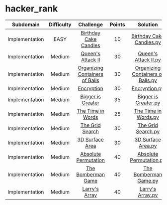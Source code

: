 # hacker_rank

| Subdomain | Difficulty | Challenge | Points | Solution |
|:---------:|:----------:|:---------:|:---------:|:--------:|
|Implementation|EASY|[Birthday Cake Candles](https://www.hackerrank.com/challenges/birthday-cake-candles/problem)|10|[Birthday Cake Candles.py](https://github.com/mmiikeke/hacker_rank/blob/main/python/Birthday%20Cake%20Candles.py)|
|Implementation|Medium|[Queen's Attack II](https://www.hackerrank.com/challenges/queens-attack-2/problem)|30|[Queen's Attack II.py](https://github.com/mmiikeke/hacker_rank/blob/main/python/Queen's%20Attack%20II.py)|
|Implementation|Medium|[Organizing Containers of Balls](https://www.hackerrank.com/challenges/organizing-containers-of-balls/problem)|30|[Organizing Containers of Balls.py](https://github.com/mmiikeke/hacker_rank/blob/main/python/Organizing%20Containers%20of%20Balls.py)|
|Implementation|Medium|[Encryption](https://www.hackerrank.com/challenges/encryption/problem)|30|[Encryption.py](https://github.com/mmiikeke/hacker_rank/blob/main/python/Encryption.py)|
|Implementation|Medium|[Bigger is Greater](https://www.hackerrank.com/challenges/bigger-is-greater/problem)|35|[Bigger is Greater.py](https://github.com/mmiikeke/hacker_rank/blob/main/python/Bigger%20is%20Greater.py)|
|Implementation|Medium|[The Time in Words](https://www.hackerrank.com/challenges/the-time-in-words/problem)|25|[The Time in Words.py](https://github.com/mmiikeke/hacker_rank/blob/main/python/The%20Time%20in%20Words.py)|
|Implementation|Medium|[The Grid Search](https://www.hackerrank.com/challenges/the-grid-search/problem)|30|[The Grid Search.py](https://github.com/mmiikeke/hacker_rank/blob/main/python/The%20Grid%20Search.py)|
|Implementation|Medium|[3D Surface Area](https://www.hackerrank.com/challenges/3d-surface-area/problem)|30|[3D Surface Area.py](https://github.com/mmiikeke/hacker_rank/blob/main/python/3D%20Surface%20Area.py)|
|Implementation|Medium|[Absolute Permutation](https://www.hackerrank.com/challenges/absolute-permutation/problem)|40|[Absolute Permutation.py](https://github.com/mmiikeke/hacker_rank/blob/main/python/Absolute%20Permutation.py)|
|Implementation|Medium|[The Bomberman Game](https://www.hackerrank.com/challenges/bomber-man/problem)|40|[The Bomberman Game.py](https://github.com/mmiikeke/hacker_rank/blob/main/python/The%20Bomberman%20Game.py)|
|Implementation|Medium|[Larry's Array](https://www.hackerrank.com/challenges/larrys-array/problem)|40|[Larry's Array.py](https://github.com/mmiikeke/hacker_rank/blob/main/python/Larry's%20Array.py)|

